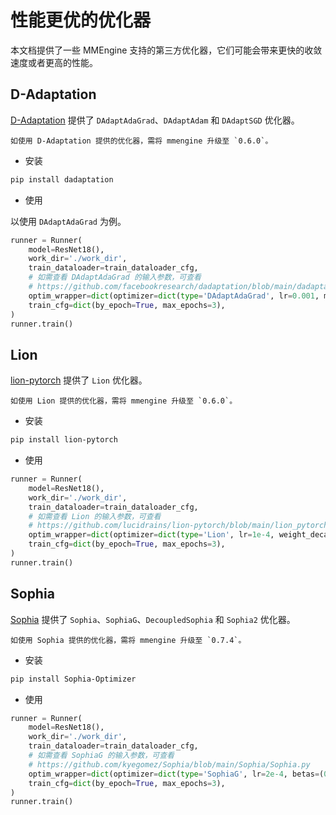 # 性能更优的优化器

本文档提供了一些 MMEngine 支持的第三方优化器，它们可能会带来更快的收敛速度或者更高的性能。

## D-Adaptation

[D-Adaptation](https://github.com/facebookresearch/dadaptation) 提供了 `DAdaptAdaGrad`、`DAdaptAdam` 和 `DAdaptSGD` 优化器。

```{note}
如使用 D-Adaptation 提供的优化器，需将 mmengine 升级至 `0.6.0`。
```

- 安装

```bash
pip install dadaptation
```

- 使用

以使用 `DAdaptAdaGrad` 为例。

```python
runner = Runner(
    model=ResNet18(),
    work_dir='./work_dir',
    train_dataloader=train_dataloader_cfg,
    # 如需查看 DAdaptAdaGrad 的输入参数，可查看
    # https://github.com/facebookresearch/dadaptation/blob/main/dadaptation/dadapt_adagrad.py
    optim_wrapper=dict(optimizer=dict(type='DAdaptAdaGrad', lr=0.001, momentum=0.9)),
    train_cfg=dict(by_epoch=True, max_epochs=3),
)
runner.train()
```

## Lion

[lion-pytorch](https://github.com/lucidrains/lion-pytorch) 提供了 `Lion` 优化器。

```{note}
如使用 Lion 提供的优化器，需将 mmengine 升级至 `0.6.0`。
```

- 安装

```bash
pip install lion-pytorch
```

- 使用

```python
runner = Runner(
    model=ResNet18(),
    work_dir='./work_dir',
    train_dataloader=train_dataloader_cfg,
    # 如需查看 Lion 的输入参数，可查看
    # https://github.com/lucidrains/lion-pytorch/blob/main/lion_pytorch/lion_pytorch.py
    optim_wrapper=dict(optimizer=dict(type='Lion', lr=1e-4, weight_decay=1e-2)),
    train_cfg=dict(by_epoch=True, max_epochs=3),
)
runner.train()
```

## Sophia

[Sophia](https://github.com/kyegomez/Sophia) 提供了 `Sophia`、`SophiaG`、`DecoupledSophia` 和 `Sophia2` 优化器。

```{note}
如使用 Sophia 提供的优化器，需将 mmengine 升级至 `0.7.4`。
```

- 安装

```bash
pip install Sophia-Optimizer
```

- 使用

```python
runner = Runner(
    model=ResNet18(),
    work_dir='./work_dir',
    train_dataloader=train_dataloader_cfg,
    # 如需查看 SophiaG 的输入参数，可查看
    # https://github.com/kyegomez/Sophia/blob/main/Sophia/Sophia.py
    optim_wrapper=dict(optimizer=dict(type='SophiaG', lr=2e-4, betas=(0.965, 0.99), rho = 0.01, weight_decay=1e-1)),
    train_cfg=dict(by_epoch=True, max_epochs=3),
)
runner.train()
```
